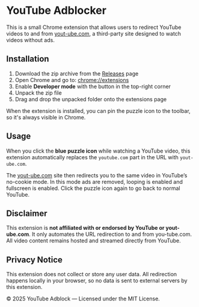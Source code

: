 # YouTube Adblocker

This is a small Chrome extension that allows users to redirect YouTube videos to and from [yout-ube.com](https://www.yout-ube.com), a third-party site designed to watch videos without ads.

## Installation

1. Download the zip archive from the [Releases](./releases) page
2. Open Chrome and go to: [chrome://extensions](chrome://extensions)
3. Enable **Developer mode** with the button in the top-right corner
4. Unpack the zip file
5. Drag and drop the unpacked folder onto the extensions page

When the extension is installed, you can pin the puzzle icon to the toolbar, so it's always visible in Chrome.

## Usage

When you click the **blue puzzle icon** while watching a YouTube video, this extension automatically replaces the `youtube.com` part in the URL with `yout-ube.com`.

The [yout-ube.com](https://www.yout-ube.com) site then redirects you to the same video in YouTube’s no-cookie mode. In this mode ads are removed, looping is enabled and fullscreen is enabled. Click the puzzle icon again to go back to normal YouTube.

## Disclaimer

This extension is **not affiliated with or endorsed by YouTube or yout-ube.com**.
It only automates the URL redirection to and from you-tube.com.
All video content remains hosted and streamed directly from YouTube.

## Privacy Notice

This extension does not collect or store any user data. All redirection happens locally in your browser, so no data is sent to external servers by this extension.

© 2025 YouTube Adblock — Licensed under the MIT License.
